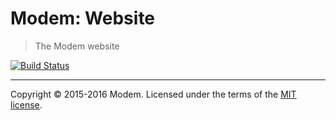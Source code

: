 # Modem: Website

> The Modem website

[![Build Status](https://travis-ci.org/radiomodem/website.svg?branch=master)](https://travis-ci.org/radiomodem/website)

---

Copyright &copy; 2015-2016 Modem. Licensed under the terms of the [MIT license](LICENSE.md).
